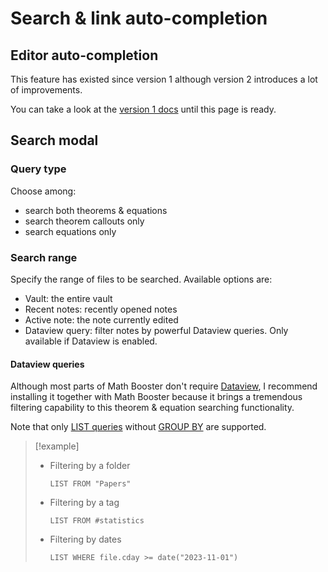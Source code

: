 # Search & link auto-completion

## Editor auto-completion

This feature has existed since version 1 although version 2 introduces a lot of improvements. 

You can take a look at the [version 1 docs](https://ryotaushio.github.io/obsidian-math-booster/suggest.html) until this page is ready.

## Search modal

### Query type

Choose among:
- search both theorems & equations
- search theorem callouts only
- search equations only
### Search range

Specify the range of files to be searched. Available options are:
- Vault: the entire vault
- Recent notes: recently opened notes
- Active note: the note currently edited
- Dataview query: filter notes by powerful Dataview queries. Only available if Dataview is enabled.

#### Dataview queries

Although most parts of Math Booster don't require [Dataview](https://blacksmithgu.github.io/obsidian-dataview/), I recommend installing it together with Math Booster because it brings a tremendous filtering capability to this theorem & equation searching functionality.

Note that only [LIST queries](https://blacksmithgu.github.io/obsidian-dataview/queries/query-types/#list) without [GROUP BY](https://blacksmithgu.github.io/obsidian-dataview/queries/data-commands/#group-by) are supported.

> [!example]
> - Filtering by a folder
>   ```
>   LIST FROM "Papers"
>   ```
> - Filtering by a tag
>   ```
>   LIST FROM #statistics
>   ```
> - Filtering by dates
>   ```
>   LIST WHERE file.cday >= date("2023-11-01")
>   ```

